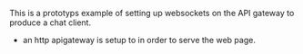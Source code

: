 This is a prototyps example of
setting up websockets on the 
API gateway to produce a chat
client. 

- an http apigateway is setup to
  in order to serve the web page. 



